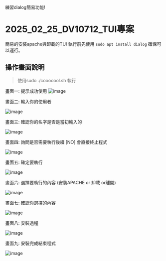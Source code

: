 練習dialog簡易功能!

# 2025_02_25_DV10712_TUI專案
簡易的安裝apache與卸載的TUI
執行前先使用 ```sudo apt install dialog```
確保可以運行。
## 操作畫面說明

> 使用sudo ./cooooool.sh 執行

畫面一: 提示成功使用
![image](https://hackmd.io/_uploads/Bkho7A9qke.png)

畫面二: 輸入你的使用者

![image](https://hackmd.io/_uploads/SkeGERqqJl.png)

畫面三: 確認你的名字是否是當初輸入的

![image](https://hackmd.io/_uploads/HJKXNR9qJx.png)

畫面四: 詢問是否需要執行後續 [NO] 會直接終止程式

![image](https://hackmd.io/_uploads/SkBSEC9q1e.png)

畫面五: 確定要執行 

![image](https://hackmd.io/_uploads/r1vFE09qke.png)

畫面六: 選擇要執行的內容 (安裝APACHE or 卸載 or離開)

![image](https://hackmd.io/_uploads/Syh2NR9cJl.png)

畫面七: 確認你選擇的內容

![image](https://hackmd.io/_uploads/S1RRE0cckg.png)

畫面八: 安裝過程

![image](https://hackmd.io/_uploads/S1jQH09q1l.png)

畫面九: 安裝完成結束程式

![image](https://hackmd.io/_uploads/rJhKP0c9Jx.png)

